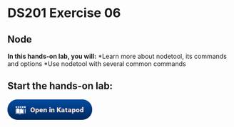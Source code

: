 # DS201 Exercise 06

## Node

**In this hands-on lab, you will:**
*Learn more about nodetool, its commands and options
*Use nodetool with several common commands



## Start the hands-on lab:

[![Open in KataPod](https://github.com/DataStax-Academy/katapod-shared-assets/blob/main/images/open-in-katapod.png)](https://gitpod.io/##https://github.com/drchung5/ds201-lab07/)